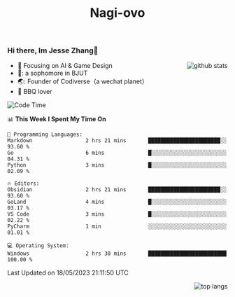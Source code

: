 

<!--
**Nagi-ovo/Nagi-ovo** is a ✨ _special_ ✨ repository because its `README.md` (this file) appears on your GitHub profile.

Here are some ideas to get you started:

- 🔭 I’m currently working on ...
- 🌱 I’m currently learning ...
- 👯 I’m looking to collaborate on ...
- 🤔 I’m looking for help with ...
- 💬 Ask me about ...
- 📫 How to reach me: ...
- 😄 Pronouns: ...
- ⚡ Fun fact: ...
-->
<h1 align="center">Nagi-ovo</h3>


<br />

 ### Hi there, Im Jesse Zhang👋

<img align='right' src="https://github-readme-stats-git-main-nagi-ovo.vercel.app/api?username=Nagi-ovo&count_private=true&show_icons=true&theme=dracula&hide_title=true" alt="github stats" />

- :orange_book: Focusing on AI & Game Design
- 🔬: a sophomore in BJUT
- 🌏: Founder of Codiverse（a wechat planet）
- :meat_on_bone: BBQ lover 


<!--START_SECTION:waka-->
![Code Time](http://img.shields.io/badge/Code%20Time-2%20hrs%2040%20mins-blue)

📊 **This Week I Spent My Time On** 

```text
💬 Programming Languages: 
Markdown                 2 hrs 21 mins       ███████████████████████░░   93.60 % 
Go                       6 mins              █░░░░░░░░░░░░░░░░░░░░░░░░   04.31 % 
Python                   3 mins              █░░░░░░░░░░░░░░░░░░░░░░░░   02.09 % 

🔥 Editors: 
Obsidian                 2 hrs 21 mins       ███████████████████████░░   93.60 % 
GoLand                   4 mins              █░░░░░░░░░░░░░░░░░░░░░░░░   03.17 % 
VS Code                  3 mins              █░░░░░░░░░░░░░░░░░░░░░░░░   02.22 % 
PyCharm                  1 min               ░░░░░░░░░░░░░░░░░░░░░░░░░   01.01 % 

💻 Operating System: 
Windows                  2 hrs 30 mins       █████████████████████████   100.00 % 
```


 Last Updated on 18/05/2023 21:11:50 UTC
<!--END_SECTION:waka-->


<img align='right' src='https://github-readme-stats-git-main-nagi-ovo.vercel.app/api/top-langs/?username=Nagi-ovo&layout=compact' alt='top langs' />
<br />



